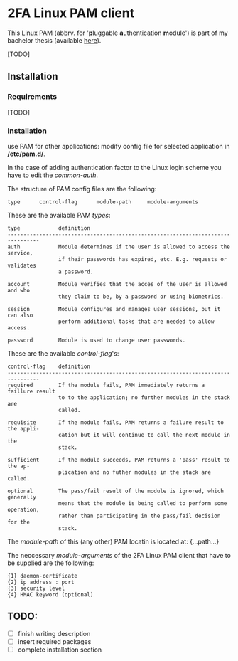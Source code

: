 # 2FA Linux PAM client

This Linux PAM (abbrv. for '**p**luggable **a**uthentication **m**odule') is part of my bachelor thesis (available [here](https://example.com")).

[TODO]

## Installation

### Requirements

[TODO]

### Installation

use PAM for other applications:
  modify config file for selected application in **/etc/pam.d/**.

In the case of adding authentication factor to the Linux login scheme you have to edit the _common-auth_.

The structure of PAM config files are the following:

    type      control-flag      module-path     module-arguments

These are the available PAM _types_:

    type            definition
    --------------------------------------------------------------------------------
    auth            Module determines if the user is allowed to access the service,
                    if their passwords has expired, etc. E.g. requests or validates
                    a password.
                    
    account         Module verifies that the acces of the user is allowed and who
                    they claim to be, by a password or using biometrics.
    
    session         Module configures and manages user sessions, but it can also
                    perform additional tasks that are needed to allow access.
    
    password        Module is used to change user passwords.


These are the available _control-flag_'s:

    control-flag    definition
    --------------------------------------------------------------------------------
    required        If the module fails, PAM immediately returns a faillure result
                    to to the application; no further modules in the stack are
                    called.
                    
    requisite       If the module fails, PAM returns a failure result to the appli-
                    cation but it will continue to call the next module in the
                    stack.

    sufficient      If the module succeeds, PAM returns a 'pass' result to the ap-
                    plication and no futher modules in the stack are called.

    optional        The pass/fail result of the module is ignored, which generally
                    means that the module is being called to perform some operation,
                    rather than participating in the pass/fail decision for the
                    stack.

The _module-path_ of this (any other) PAM locatin is located at: {...path...}

The neccessary _module-arguments_ of the 2FA Linux PAM client that have to be supplied are the following:

    {1} daemon-certificate
    {2} ip address : port
    {3} security level
    {4} HMAC keyword (optional)

## TODO:

- [ ] finish writing description
- [ ] insert required packages
- [ ] complete installation section
